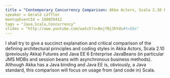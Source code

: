 ```yaml
---
title = "Contemporary Concurrency Comparison: Akka Actors, Scala 2.10 Futures and Java EE 6 EJBs"
speaker = Gerald Löffler
meetupEventId = 108059412
tags = "Java,Scala,Concurrency"
slides = "http://www.youtube.com/watch?v=BojYNj3hYds#t=56s"
---
```

I shall try to give a succinct explanation and critical comparison of the defining architectural principles and coding styles in Akka Actors, Scala 2.10 (previously Akka) Futures and Java EE 6 Enterprise JavaBeans (in particular JMS MDBs and session beans with asynchronous business methods). Although Akka has a Java binding and Java EE is, obviously, a Java standard, this comparison will focus on usage from (and code in) Scala.